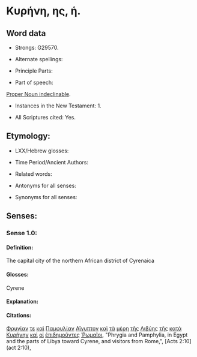 # Κυρήνη, ης, ἡ.

<!-- Status: S2=NeedsReview -->
<!-- Lexica used for edits: BDAG, FFM, LN, A-S -->

## Word data

* Strongs: G29570.


* Alternate spellings:

* Principle Parts: 

* Part of speech: 

[Proper Noun indeclinable](http://ugg.readthedocs.io/en/latest/proper_noun_indeclinable.html).

* Instances in the New Testament: 1.

* All Scriptures cited: Yes.

## Etymology: 

* LXX/Hebrew glosses: 

* Time Period/Ancient Authors: 

* Related words: 

* Antonyms for all senses:

* Synonyms for all senses: 

## Senses:

### Sense 1.0:

#### Definition: 

The capital city of the northern African district of Cyrenaica

#### Glosses:

Cyrene

#### Explanation:

#### Citations:

[Φρυγίαν](../G54350/01.md) [τε](../G50370/01.md) [καὶ](../G25320/01.md) [Παμφυλίαν](../G38280/01.md) [Αἴγυπτον](../G01250/01.md) [καὶ](../G25320/01.md) [τὰ](../G35880/01.md) [μέρη](../G33130/01.md) [τῆς](../G35880/01.md) [Λιβύης](../G30330/01.md) [τῆς](../G35880/01.md) [κατὰ](../G25960/01.md) [Κυρήνην](../G29570/01.md) [καὶ](../G25320/01.md) [οἱ](../G35880/01.md) [ἐπιδημοῦντες](../G19270/01.md) [Ῥωμαῖοι](../G45140/01.md), 
"Phrygia and Pamphylia, in Egypt and the parts of Libya toward Cyrene, and visitors from Rome,", 
[Acts 2:10](act 2:10), 
